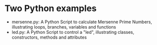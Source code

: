 # Two Python examples

* mersenne.py: A Python Script to calculate Mersenne Prime Numbers, illustrating loops, branches, variables and functions
* led.py: A Python Script to control a "led", illustrating classes, constructors, methods and attributes
